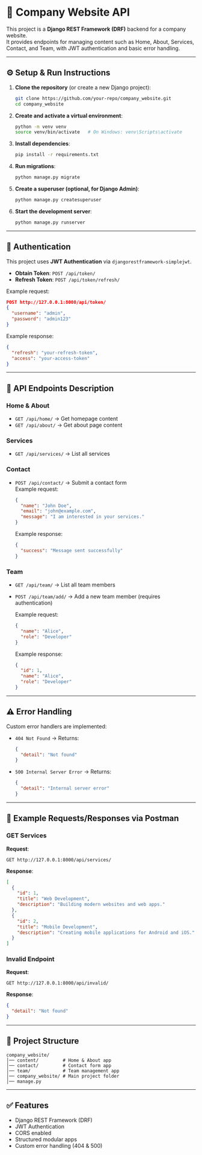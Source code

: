 # 🏢 Company Website API

This project is a **Django REST Framework (DRF)** backend for a company website.  
It provides endpoints for managing content such as Home, About, Services, Contact, and Team, with JWT authentication and basic error handling.

---

## ⚙️ Setup & Run Instructions

1. **Clone the repository** (or create a new Django project):
   ```bash
   git clone https://github.com/your-repo/company_website.git
   cd company_website
   ```

2. **Create and activate a virtual environment**:
   ```bash
   python -m venv venv
   source venv/bin/activate   # On Windows: venv\Scripts\activate
   ```

3. **Install dependencies**:
   ```bash
   pip install -r requirements.txt
   ```

4. **Run migrations**:
   ```bash
   python manage.py migrate
   ```

5. **Create a superuser (optional, for Django Admin)**:
   ```bash
   python manage.py createsuperuser
   ```

6. **Start the development server**:
   ```bash
   python manage.py runserver
   ```

---

## 🔑 Authentication

This project uses **JWT Authentication** via `djangorestframework-simplejwt`.

- **Obtain Token**: `POST /api/token/`
- **Refresh Token**: `POST /api/token/refresh/`

Example request:
```json
POST http://127.0.0.1:8000/api/token/
{
  "username": "admin",
  "password": "admin123"
}
```

Example response:
```json
{
  "refresh": "your-refresh-token",
  "access": "your-access-token"
}
```

---

## 📌 API Endpoints Description

### Home & About
- `GET /api/home/` → Get homepage content  
- `GET /api/about/` → Get about page content  

### Services
- `GET /api/services/` → List all services  

### Contact
- `POST /api/contact/` → Submit a contact form  
  Example request:
  ```json
  {
    "name": "John Doe",
    "email": "john@example.com",
    "message": "I am interested in your services."
  }
  ```

  Example response:
  ```json
  {
    "success": "Message sent successfully"
  }
  ```

### Team
- `GET /api/team/` → List all team members  
- `POST /api/team/add/` → Add a new team member (requires authentication)  

  Example request:
  ```json
  {
    "name": "Alice",
    "role": "Developer"
  }
  ```

  Example response:
  ```json
  {
    "id": 1,
    "name": "Alice",
    "role": "Developer"
  }
  ```

---

## ⚠️ Error Handling

Custom error handlers are implemented:

- `404 Not Found` → Returns:
  ```json
  {
    "detail": "Not found"
  }
  ```

- `500 Internal Server Error` → Returns:
  ```json
  {
    "detail": "Internal server error"
  }
  ```

---

## 🧪 Example Requests/Responses via Postman

### GET Services
**Request**:
```
GET http://127.0.0.1:8000/api/services/
```

**Response**:
```json
[
  {
    "id": 1,
    "title": "Web Development",
    "description": "Building modern websites and web apps."
  },
  {
    "id": 2,
    "title": "Mobile Development",
    "description": "Creating mobile applications for Android and iOS."
  }
]
```

### Invalid Endpoint
**Request**:
```
GET http://127.0.0.1:8000/api/invalid/
```

**Response**:
```json
{
  "detail": "Not found"
}
```

---

## 📂 Project Structure
```
company_website/
│── content/         # Home & About app
│── contact/         # Contact form app
│── team/            # Team management app
│── company_website/ # Main project folder
│── manage.py
```

---

## ✅ Features
- Django REST Framework (DRF)
- JWT Authentication
- CORS enabled
- Structured modular apps
- Custom error handling (404 & 500)

